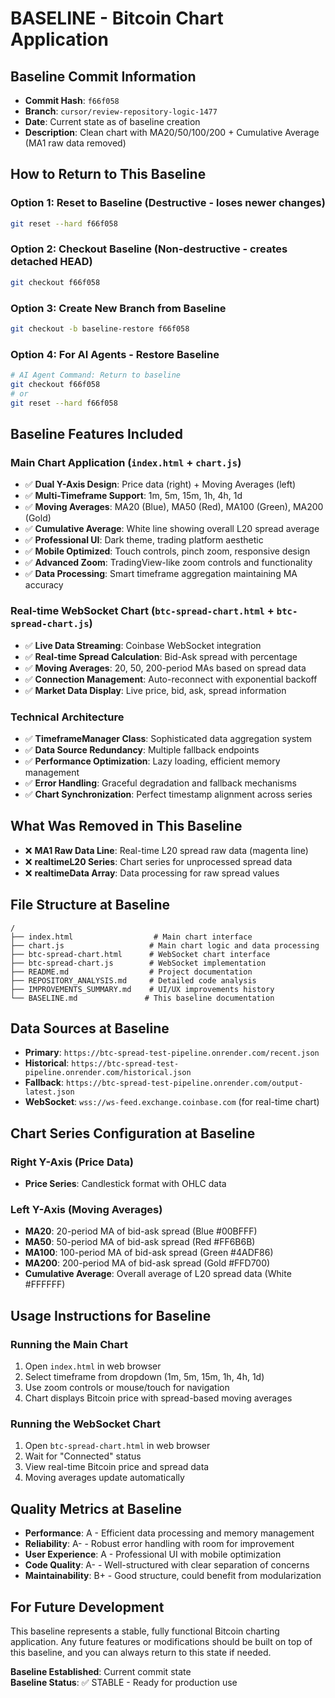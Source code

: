 # BASELINE - Bitcoin Chart Application

## **Baseline Commit Information**
- **Commit Hash**: `f66f058`
- **Branch**: `cursor/review-repository-logic-1477`
- **Date**: Current state as of baseline creation
- **Description**: Clean chart with MA20/50/100/200 + Cumulative Average (MA1 raw data removed)

## **How to Return to This Baseline**

### **Option 1: Reset to Baseline (Destructive - loses newer changes)**
```bash
git reset --hard f66f058
```

### **Option 2: Checkout Baseline (Non-destructive - creates detached HEAD)**
```bash
git checkout f66f058
```

### **Option 3: Create New Branch from Baseline**
```bash
git checkout -b baseline-restore f66f058
```

### **Option 4: For AI Agents - Restore Baseline**
```bash
# AI Agent Command: Return to baseline
git checkout f66f058
# or
git reset --hard f66f058
```

## **Baseline Features Included**

### **Main Chart Application** (`index.html` + `chart.js`)
- ✅ **Dual Y-Axis Design**: Price data (right) + Moving Averages (left)
- ✅ **Multi-Timeframe Support**: 1m, 5m, 15m, 1h, 4h, 1d
- ✅ **Moving Averages**: MA20 (Blue), MA50 (Red), MA100 (Green), MA200 (Gold)
- ✅ **Cumulative Average**: White line showing overall L20 spread average
- ✅ **Professional UI**: Dark theme, trading platform aesthetic
- ✅ **Mobile Optimized**: Touch controls, pinch zoom, responsive design
- ✅ **Advanced Zoom**: TradingView-like zoom controls and functionality
- ✅ **Data Processing**: Smart timeframe aggregation maintaining MA accuracy

### **Real-time WebSocket Chart** (`btc-spread-chart.html` + `btc-spread-chart.js`)
- ✅ **Live Data Streaming**: Coinbase WebSocket integration
- ✅ **Real-time Spread Calculation**: Bid-Ask spread with percentage
- ✅ **Moving Averages**: 20, 50, 200-period MAs based on spread data
- ✅ **Connection Management**: Auto-reconnect with exponential backoff
- ✅ **Market Data Display**: Live price, bid, ask, spread information

### **Technical Architecture**
- ✅ **TimeframeManager Class**: Sophisticated data aggregation system
- ✅ **Data Source Redundancy**: Multiple fallback endpoints
- ✅ **Performance Optimization**: Lazy loading, efficient memory management
- ✅ **Error Handling**: Graceful degradation and fallback mechanisms
- ✅ **Chart Synchronization**: Perfect timestamp alignment across series

## **What Was Removed in This Baseline**
- ❌ **MA1 Raw Data Line**: Real-time L20 spread raw data (magenta line)
- ❌ **realtimeL20 Series**: Chart series for unprocessed spread data
- ❌ **realtimeData Array**: Data processing for raw spread values

## **File Structure at Baseline**
```
/
├── index.html                  # Main chart interface
├── chart.js                   # Main chart logic and data processing
├── btc-spread-chart.html      # WebSocket chart interface  
├── btc-spread-chart.js        # WebSocket implementation
├── README.md                  # Project documentation
├── REPOSITORY_ANALYSIS.md     # Detailed code analysis
├── IMPROVEMENTS_SUMMARY.md    # UI/UX improvements history
└── BASELINE.md               # This baseline documentation
```

## **Data Sources at Baseline**
- **Primary**: `https://btc-spread-test-pipeline.onrender.com/recent.json`
- **Historical**: `https://btc-spread-test-pipeline.onrender.com/historical.json`
- **Fallback**: `https://btc-spread-test-pipeline.onrender.com/output-latest.json`
- **WebSocket**: `wss://ws-feed.exchange.coinbase.com` (for real-time chart)

## **Chart Series Configuration at Baseline**

### **Right Y-Axis (Price Data)**
- **Price Series**: Candlestick format with OHLC data

### **Left Y-Axis (Moving Averages)**
- **MA20**: 20-period MA of bid-ask spread (Blue #00BFFF)
- **MA50**: 50-period MA of bid-ask spread (Red #FF6B6B) 
- **MA100**: 100-period MA of bid-ask spread (Green #4ADF86)
- **MA200**: 200-period MA of bid-ask spread (Gold #FFD700)
- **Cumulative Average**: Overall average of L20 spread data (White #FFFFFF)

## **Usage Instructions for Baseline**

### **Running the Main Chart**
1. Open `index.html` in web browser
2. Select timeframe from dropdown (1m, 5m, 15m, 1h, 4h, 1d)
3. Use zoom controls or mouse/touch for navigation
4. Chart displays Bitcoin price with spread-based moving averages

### **Running the WebSocket Chart**
1. Open `btc-spread-chart.html` in web browser
2. Wait for "Connected" status
3. View real-time Bitcoin price and spread data
4. Moving averages update automatically

## **Quality Metrics at Baseline**
- **Performance**: A - Efficient data processing and memory management
- **Reliability**: A- - Robust error handling with room for improvement
- **User Experience**: A - Professional UI with mobile optimization
- **Code Quality**: A- - Well-structured with clear separation of concerns
- **Maintainability**: B+ - Good structure, could benefit from modularization

## **For Future Development**
This baseline represents a stable, fully functional Bitcoin charting application. Any future features or modifications should be built on top of this baseline, and you can always return to this state if needed.

**Baseline Established**: Current commit state  
**Baseline Status**: ✅ STABLE - Ready for production use
